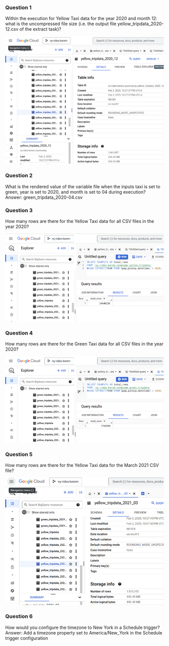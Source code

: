 ### Question 1
Within the execution for Yellow Taxi data for the year 2020 and month 12: what is the uncompressed file size (i.e. the output file yellow_tripdata_2020-12.csv of the extract task)?

![alt text](./Screenshots/homework1.PNG)

### Question 2
What is the rendered value of the variable file when the inputs taxi is set to green, year is set to 2020, and month is set to 04 during execution? Answer: green_tripdata_2020-04.csv

### Question 3
How many rows are there for the Yellow Taxi data for all CSV files in the year 2020?

![alt text](./Screenshots/homework3.PNG)

### Question 4
How many rows are there for the Green Taxi data for all CSV files in the year 2020?

![alt text](./Screenshots/homework4.PNG)

### Question 5
How many rows are there for the Yellow Taxi data for the March 2021 CSV file?

![alt text](./Screenshots/homework5.PNG)

### Question 6
How would you configure the timezone to New York in a Schedule trigger? Answer: Add a timezone property set to America/New_York in the Schedule trigger configuration
